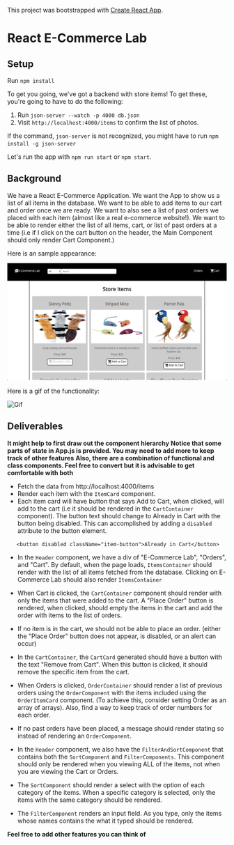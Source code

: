 This project was bootstrapped with [Create React App](https://github.com/facebook/create-react-app).

# React E-Commerce Lab

## Setup

Run `npm install`

To get you going, we've got a backend with store items! To get these, you're going to have to do the following:

1. Run `json-server --watch -p 4000 db.json`
2. Visit `http://localhost:4000/items` to confirm the list of photos.

If the command, `json-server` is not recognized, you might have to run `npm install -g json-server`

Let's run the app with `npm run start` or `npm start`. 

## Background

We have a React E-Commerce Application. We want the App to show us a list of all items in the database. We want to be able to add items to our cart and order once we are ready. We want to also see a list of past orders we placed with each item (almost like a real e-commerce website!). We want to be able to render either the list of all items, cart, or list of past orders at a time (i.e if I click on the cart button on the header, the Main Component should only render Cart Component.)

Here is an sample appearance:

![Image of Items](public/e-commerce.png)

Here is a gif of the functionality:

![Gif](https://media.giphy.com/media/RNPkWMWnVygLDr5xcv/giphy.gif)

## Deliverables

**It might help to first draw out the component hierarchy**
**Notice that some parts of state in App.js is provided. You may need to add more to keep track of other features**
**Also, there are a combination of functional and class components. Feel free to convert but it is advisable to get comfortable with both**

* Fetch the data from http://localhost:4000/items
* Render each item with the `ItemCard` component.
* Each item card will have button that says Add to Cart, when clicked, will add to the cart (i.e it should be rendered in the `CartContainer` component). The button text should change to Already in Cart with the button being disabled. This can accomplished by adding a `disabled ` attribute to the button element. 
```
   <button disabled className="item-button">Already in Cart</button>
```
* In the `Header` component, we have a div of "E-Commerce Lab", "Orders", and "Cart". By default, when the page loads, `ItemsContainer` should render with the list of all items fetched from the database. Clicking on E-Commerce Lab should also render `ItemsContainer`

* When Cart is clicked, the `CartContainer` component should render with only the items that were added to the cart. A "Place Order" button is rendered, when clicked, should empty the items in the cart and add the order with items to the list of orders.

* If no item is in the cart, we should not be able to place an order. (either the "Place Order" button does not appear, is disabled, or an alert can occur)

* In the `CartContainer`, the `CartCard` generated should have a button with the text "Remove from Cart". When this button is clicked, it should remove the specific item from the cart.

* When Orders is clicked, `OrderContainer` should render a list of previous orders using the `OrderComponent` with the items included using the `OrderItemCard` component. (To achieve this, consider setting Order as an array of arrays). Also, find a way to keep track of order numbers for each order.

* If no past orders have been placed, a message should render stating so instead of rendering an `OrderComponent`.

* In the `Header` component, we also have the `FilterAndSortComponent` that contains both the `SortComponent` and `FilterComponents`. This component should only be rendered when you viewing ALL of the items, not when you are viewing the Cart or Orders. 

* The `SortComponent` should render a select with the option of each category of the items. When a specific category is selected, only the items with the same category should be rendered.

* The `FilterComponent` renders an input field. As you type, only the items whose names contains the what it typed should be rendered.


**Feel free to add other features you can think of**


